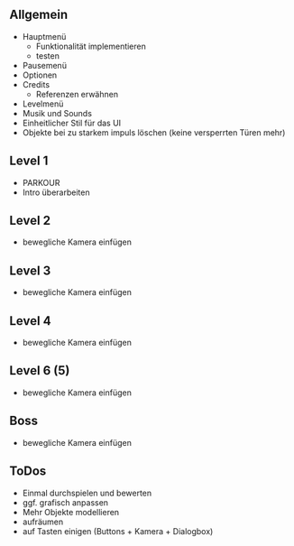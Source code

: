 ## Allgemein

- Hauptmenü
  - Funktionalität implementieren
  - testen
- Pausemenü
- Optionen
- Credits
  - Referenzen erwähnen
- Levelmenü
- Musik und Sounds
- Einheitlicher Stil für das UI
- Objekte bei zu starkem impuls löschen (keine versperrten Türen mehr)

## Level 1
- PARKOUR
- Intro überarbeiten
## Level 2
- bewegliche Kamera einfügen
## Level 3
- bewegliche Kamera einfügen
## Level 4
- bewegliche Kamera einfügen
## Level 6 (5)
- bewegliche Kamera einfügen
## Boss
- bewegliche Kamera einfügen


## ToDos
- Einmal durchspielen und bewerten
- ggf. grafisch anpassen
- Mehr Objekte modellieren
- aufräumen
- auf Tasten einigen (Buttons + Kamera + Dialogbox)
